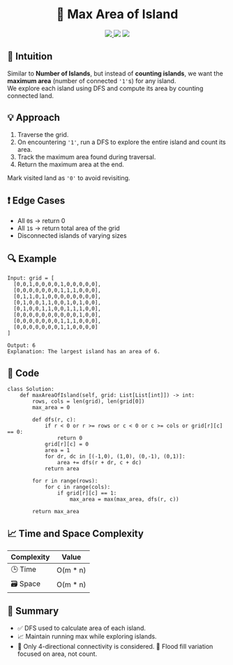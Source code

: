 <h1 align="center">🧱 Max Area of Island</h1>

<p align="center">
  <a href="https://leetcode.com/problems/max-area-of-island/">
    <img src="https://img.shields.io/badge/LeetCode-Max%20Area%20of%20Island-brightgreen?logo=leetcode&style=flat-square" />
  </a>
  <img src="https://img.shields.io/badge/Difficulty-Medium-orange?style=flat-square" />
  <img src="https://img.shields.io/badge/Category-Graph%2C%20DFS%2C%20Matrix-blueviolet?style=flat-square" />
</p>

## 🧠 Intuition

Similar to **Number of Islands**, but instead of **counting islands**, we want the **maximum area** (number of connected `'1'`s) for any island.  
We explore each island using DFS and compute its area by counting connected land.

## 💡 Approach

1. Traverse the grid.
2. On encountering `'1'`, run a DFS to explore the entire island and count its area.
3. Track the maximum area found during traversal.
4. Return the maximum area at the end.

Mark visited land as `'0'` to avoid revisiting.

## ❗ Edge Cases

- All `0`s → return 0  
- All `1`s → return total area of the grid  
- Disconnected islands of varying sizes  

## 🔍 Example

```
Input: grid = [
  [0,0,1,0,0,0,0,1,0,0,0,0,0],
  [0,0,0,0,0,0,0,1,1,1,0,0,0],
  [0,1,1,0,1,0,0,0,0,0,0,0,0],
  [0,1,0,0,1,1,0,0,1,0,1,0,0],
  [0,1,0,0,1,1,0,0,1,1,1,0,0],
  [0,0,0,0,0,0,0,0,0,0,1,0,0],
  [0,0,0,0,0,0,0,1,1,1,0,0,0],
  [0,0,0,0,0,0,0,1,1,0,0,0,0]
]

Output: 6
Explanation: The largest island has an area of 6.
```

## 🧾 Code

```
class Solution:
    def maxAreaOfIsland(self, grid: List[List[int]]) -> int:
        rows, cols = len(grid), len(grid[0])
        max_area = 0

        def dfs(r, c):
            if r < 0 or r >= rows or c < 0 or c >= cols or grid[r][c] == 0:
                return 0
            grid[r][c] = 0
            area = 1
            for dr, dc in [(-1,0), (1,0), (0,-1), (0,1)]:
                area += dfs(r + dr, c + dc)
            return area

        for r in range(rows):
            for c in range(cols):
                if grid[r][c] == 1:
                    max_area = max(max_area, dfs(r, c))

        return max_area
```

## 📈 Time and Space Complexity

| Complexity | Value |
|------------|--------|
| 🕒 Time     | O(m * n)   |
| 🗃️ Space    | O(m * n)   |

## 📌 Summary

- ✅ DFS used to calculate area of each island.
- 📈 Maintain running max while exploring islands.
- 🧭 Only 4-directional connectivity is considered.
🔁 Flood fill variation focused on area, not count.
